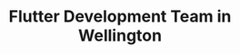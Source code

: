 ---
title: Flutter Development Team in Wellington
permalink: /landings/locations/wellington/developer/flutter
technology: Flutter
location: Wellington
---